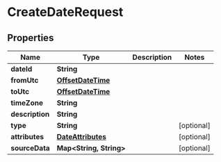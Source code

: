 

# CreateDateRequest

## Properties

Name | Type | Description | Notes
------------ | ------------- | ------------- | -------------
**dateId** | **String** |  | 
**fromUtc** | [**OffsetDateTime**](OffsetDateTime.md) |  | 
**toUtc** | [**OffsetDateTime**](OffsetDateTime.md) |  | 
**timeZone** | **String** |  | 
**description** | **String** |  | 
**type** | **String** |  |  [optional]
**attributes** | [**DateAttributes**](DateAttributes.md) |  |  [optional]
**sourceData** | **Map&lt;String, String&gt;** |  |  [optional]



